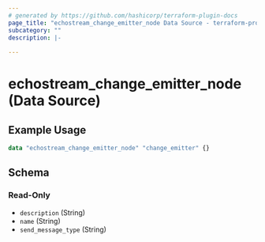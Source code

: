 ```yaml
---
# generated by https://github.com/hashicorp/terraform-plugin-docs
page_title: "echostream_change_emitter_node Data Source - terraform-provider-echostream"
subcategory: ""
description: |-
  
---
```


# echostream_change_emitter_node (Data Source)



## Example Usage

```terraform
data "echostream_change_emitter_node" "change_emitter" {}
```

<!-- schema generated by tfplugindocs -->
## Schema

### Read-Only

- `description` (String)
- `name` (String)
- `send_message_type` (String)



